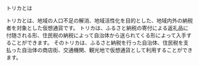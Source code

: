   トリカとは　　
  
トリカとは、地域の人口不足の解消、地域活性化を目的とした、地域内外の納税者を対象とした仮想通貨です。
トリカは、ふるさと納税の寄付による返礼品に付随される形、住民税の納税によって自治体から送られてくる形によって入手することができます。
そのトリカは、ふるさと納税を行った自治体、住民税を支払った自治体の商店街、交通機関、観光地で仮想通貨として利用することができます。
